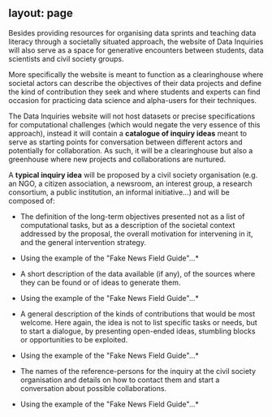 layout: page
---
Besides providing resources for organising data sprints and teaching data literacy through a societally situated approach, the website of Data Inquiries will also serve as a space for generative encounters between students, data scientists and civil society groups.
 
More specifically the website is meant to function as a clearinghouse where societal actors can describe the objectives of their data projects and define the kind of contribution they seek and where students and experts can find occasion for practicing data science and alpha-users for their techniques. 
 
The Data Inquiries website will not host datasets or precise specifications for computational challenges (which would negate the very essence of this approach), instead it will contain a **catalogue of inquiry ideas** meant to serve as starting points for conversation between different actors and potentially for collaboration. As such, it will be a clearinghouse but also a greenhouse where new projects and collaborations are nurtured.
 
A **typical inquiry idea** will be proposed by a civil society organisation (e.g. an NGO, a citizen association, a newsroom, an interest group, a research consortium, a public institution, an informal initiative...) and will be composed of:
* The definition of the long-term objectives presented not as a list of computational tasks, but as a description of the societal context addressed by the proposal, the overall motivation for intervening  in it, and the general intervention strategy.
* Using the example of the "Fake News Field Guide"...*
 
* A short description of the data available (if any), of the sources where they can be found or of ideas to generate them.
* Using the example of the "Fake News Field Guide"...*
 
* A general description of the kinds of contributions that would be most welcome. Here again, the idea is not to list specific tasks or needs, but to start a dialogue, by presenting open-ended ideas, stumbling blocks or opportunities to be exploited.
* Using the example of the "Fake News Field Guide"...*
 
* The names of the reference-persons for the inquiry at the civil society organisation and details on how to contact them and start a conversation about possible collaborations.
 * Using the example of the "Fake News Field Guide"...*